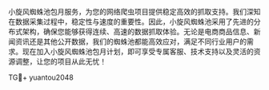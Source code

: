 小旋风蜘蛛池包月服务，为您的网络爬虫项目提供稳定高效的抓取支持。我们深知在数据采集过程中，稳定性与速度的重要性。因此，小旋风蜘蛛池采用了先进的分布式架构，确保您能够获得连续、高速的数据抓取体验。无论是电商商品信息、新闻资讯还是其他公开数据，我们的蜘蛛池都能高效应对，满足不同行业用户的需求。现在加入小旋风蜘蛛池包月计划，即可享受专属客服、技术支持以及灵活的资源调整，让您的项目从此无忧！

TG💪+ yuantou2048